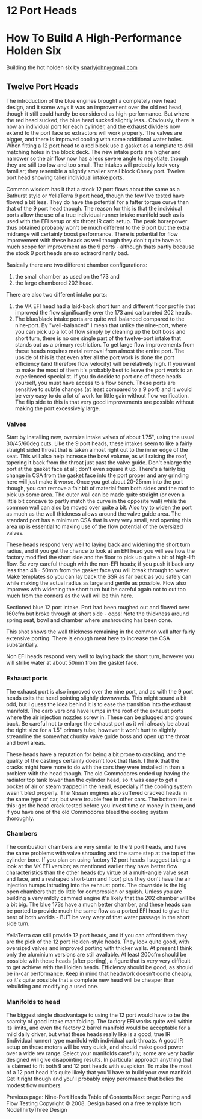 # 12 Port Heads

# How To Build A High-Performance Holden Six
Building the hot holden six
by snarlyjohn@gmail.com

## Twelve Port Heads

The introduction of the blue engines brought a completely new
head design, and it some ways it was an improvement over the old
red head, though it still could hardly be considered as
high-performance. But where the red head sucked, the blue head
sucked slightly less.. Obviously, there is now an individual port
for each cylinder, and the exhaust dividers now extend to the port
face so extractors will work properly. The valves are bigger, and
there is improved cooling with some additional water holes. When
fitting a 12 port head to a red block use a gasket as a template to
drill matching holes in the block deck. The new intake ports are
higher and narrower so the air flow now has a less severe angle to
negotiate, though they are still too low and too small. The
intakes will probably look very familiar; they resemble a slightly
smaller small block Chevy port. Twelve port head showing taller individual intake
ports.

Common wisdom has it that a stock 12 port flows about the same
as a Bathurst style or YellaTerra 9 port head, though the few I've
tested have flowed a bit less. They do have the potential for a
fatter torque curve than that of the 9 port head though. The reason
for this is that the individual ports allow the use of a true
individual runner intake manifold such as is used with the EFI
setup or six throat IR carb setup. The peak horsepower thus
obtained probably won't be much different to the 9 port but the
extra midrange will certainly boost performance. There is potential
for flow improvement with these heads as well though they don't
quite have as much scope for improvement as the 9 ports - although
thats partly because the stock 9 port heads are so extraordinarily
bad.

Basically there are two different chamber configurations: 

1. the small chamber as used on the 173 and 
2. the large chambered 202 head. 

There are also two different intake ports: 

1. the VK EFI head had a laid-back short turn and different floor profile that improved the flow significantly
over the 173 and carbureted 202 heads.
2. The blue/black intake ports are quite well balanced compared to the nine-port.
By "well-balanced" I mean that unlike the nine-port, where you can pick up a lot of flow
simply by cleaning up the bolt boss and short turn, there is no one single part of the
twelve-port intake that stands out as a primary restriction. To get large
flow improvements from these heads requires metal removal from almost the
entire port. The upside of this is that even after all the port work is
done the port efficiency (and therefore flow velocity) will be relatively high.
If you want to make the most of them it's probably best to
leave the port work to an experienced specialist.
If you do decide to port one of these heads yourself, you must have
access to a flow bench. These ports are sensitive to subtle changes (at
least compared to a 9 port) and it would be very easy to do a lot of work for
little gain without flow verification. The flip side to this is that very good
improvements are possible without making the port excessively large.

### Valves

Start by installing new, oversize intake
valves of about 1.75", using the usual 30/45/60deg cuts. Like the 9 port heads, these intakes
seem to like a fairly straight sided throat that is taken almost right out
to the inner edge of the seat. This will also help increase the bowl volume, as will
raising the roof, tapering it back from the throat just past the valve guide.
Don't enlarge the port at the gasket face at all; don't even square it
up. There's a fairly big change in CSA from the gasket face into the port
proper and any grinding here will just make it worse. Once you get about 20-25mm
into the port though, you can remove a fair bit of material from both sides and
the roof to pick up some area. The outer wall can be made quite straight (or even a
little bit concave to partly match the curve in the opposite wall) while the common
wall can also be moved over quite a bit. Also try to widen the port as much as the
wall thickness allows around the valve guide area. The standard port has a minimum
CSA that is very very small, and opening this area up is essential to making use of the
flow potential of the oversized valves.

These heads respond very well to laying back and widening the short turn radius,
and if you get the chance to look at an EFI head you will see how the factory modified
the short side and the floor to pick up quite a bit of high-lift flow. Be very
careful though with the non-EFI heads; if you push it back any less than 48 - 50mm
from the gasket face you will break through to water. Make templates
so you can lay back the SSR as far back as you safely can while making
the actual radius as large and gentle as possible. Flow also improves
with widening the short turn but be careful again not to cut too much
from the corners as the wall will be thin here.

Sectioned blue 12 port intake. Port had been roughed out and flowed
over 160cfm but broke through at short side - oops! Note the thickness around spring seat, bowl and
chamber where unshrouding has been done.

This shot shows the wall thickness remaining in the common wall
after fairly extensive porting. There is enough meat here to increase the CSA substantially.

Non EFI heads respond very well to laying back the short turn, however you will
strike water at about 50mm from the gasket face.

### Exhaust ports

The exhaust port is also improved over the nine port, and as
with the 9 port heads exits the head pointing slightly downwards.
This might sound a bit odd, but I guess the idea behind it is to
ease the transition into the exhaust manifold. The carb versions
have lumps in the roof of the exhaust
ports where the air injection nozzles screw in. These can be
plugged and ground back. Be careful not to enlarge the exhaust port
as it will already be about the right size for a 1.5" primary tube,
however it won't hurt to slightly streamline the somewhat chunky
valve guide boss and open up the throat and bowl areas.

These heads have a reputation for being a bit prone to cracking,
and the quality of the castings certainly doesn't look that flash.
I think that the cracks might have more to do with the cars they
were installed in than a problem with the head though. The old
Commodores ended up having the radiator top tank lower than the
cylinder head, so it was easy to get a pocket of air or steam
trapped in the head, especially if the cooling system wasn't bled
properly. The Nissan engines also suffered cracked heads in the
same type of car, but were trouble free in other cars. The bottom
line is this: get the head crack tested before you invest time or
money in them, and if you have one of the old Commodores bleed the
cooling system thoroughly.

### Chambers

The combustion chambers are very similar to the 9 port heads,
and have the same problems with valve shrouding and the same step
at the top of the cylinder bore. If you plan on using factory 12
port heads I suggest taking a look at the VK EFI version; as
mentioned earlier they have better flow characteristics than the other heads (by virtue of
a multi-angle valve seat and face, and a reshaped short-turn and floor) 
plus they don't have the air injection humps intruding into the
exhaust ports. The downside is the big open chambers that do little
for compression or squish. Unless you are building a very mildly cammed
engine it's likely that the 202 chamber will be a bit big. The blue 173s have a much better
chamber, and these heads can be ported to provide much the same flow as
a ported EFI head to give the best of both worlds - BUT be very wary of that
water passage in the short side turn.

YellaTerra can still provide 12 port heads, and if you can afford them
they are the pick of the 12 port Holden-style heads.
They look quite good, with oversized valves and improved porting with
thicker walls. At present I think only the aluminium versions are still
available. At least 200cfm should be possible with these heads (after
porting), a figure that is very very difficult to get achieve with the
Holden heads. Efficiency should be good, as should be in-car performance.
Keep in mind that headwork doesn't come cheaply, so it's quite possible that a
complete new head will be cheaper than rebuilding and modifying a
used one. 

### Manifolds to head

The biggest single disadvantage to using the 12 port
would have to be the scarcity of good intake manifolding. The
factory EFI works quite well within its limits, and even the factory 2 barrel
manifold would be acceptable for a mild daily driver, but what
these heads really like is a good, true IR (individual runner) type
manifold with individual carb throats. A good IR setup on these motors
will be very quick, and should make good power over a wide rev range. Select your manifolds
carefully; some are very badly designed will give disapointing
results. In particular approach anything that is claimed to fit
both 9 and 12 port heads with suspicion. To make the most of a 12 port
head it's quite likely that you'll have to build your own manifold. Get
it right though and you'll probably enjoy perormance that belies the modest
flow numbers.

Previous page: Nine-Port Heads
Table of Contents
Next page: Porting and Flow Testing
Copyright © 2008. Design based on a free template from NodeThirtyThree Design